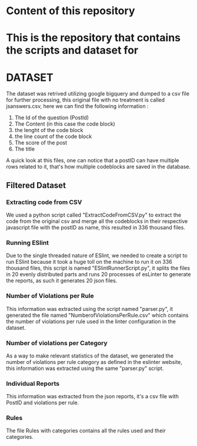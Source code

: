 
# Content of this repository
This is the repository that contains the scripts and dataset for <br>
=======
# DATASET
The dataset was retrived utilizing google bigquery and dumped to a csv
file for further processing, this original file with no treatment is called jsanswers.csv, here we can find the following information :
1. The Id of the question (PostId)
2. The Content (in this case the code block)
3. the lenght of the code block
4. the line count of the code block
5. The score of the post
6. The title

A quick look at this files, one can notice that a postID can have multiple rows related to it, that's how multiple codeblocks are saved in the database.

## Filtered Dataset

### Extracting code from CSV
We used a python script called "ExtractCodeFromCSV.py" to extract the code from the original csv and merge all the codeblocks in their respective javascript file with the postID as name, this resulted in 336 thousand files.

### Running ESlint
Due to the single threaded nature of ESlint, we needed to create a script to run ESlint because it took a huge toll on the machine to run it on 336 thousand files, this script is named "ESlintRunnerScript.py", it splits the files in 20 evenly distributed parts and runs 20 processes of esLinter to generate the reports, as such it generates 20 json files.

### Number of Violations per Rule
This information was extracted using the script named "parser.py", it generated the file named "NumberofViolationsPerRule.csv" which contains the number of violations per rule used in the linter configuration in the dataset.

### Number of violations per Category
As a way to make relevant statistics of the dataset, we generated the number of violations per rule category as defined in the eslinter website, this information was extracted using the same "parser.py" script.

### Individual Reports
This information was extracted from the json reports, it's a csv file with PostID and violations per rule. 

### Rules 
The file Rules with categories contains all the rules used and their categories.
